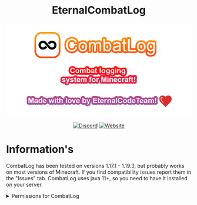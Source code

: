 <div align="center">

# EternalCombatLog

![](/assets/readme-banner.png)

[![Discord](https://img.shields.io/discord/889460117953720351?color=%237289DA&logo=discord&logoColor=white&style=for-the-badge)](https://discord.gg/FQ7jmGBd6c)
[![Website](https://img.shields.io/badge/-website-orange?style=for-the-badge&logo=internet-explorer&logoColor=white)](https://eternalcode.pl/)

</div>

# Information's
CombatLog has been tested on versions 1.17.1 - 1.19.3, but probably works on most versions of Minecraft. If you find compatibility issues report them in the "Issues" tab.
CombatLog uses java 11+, so you need to have it installed on your server.

<details><summary>Permissions for CombatLog</summary>

- `combatlog.fight` - Allows to check is player in combat `/combatlog fight`
- `combatlog.reload` - Allows to reload plugin `/combatlog reload`
- `combatlog.tag` - Allows to create fights between two players  `/combatlog tag <first_player> <second_player>`
- `combatlog.untag` - Allows to remove fight from player `/combatlog untag <player>`

</details>
